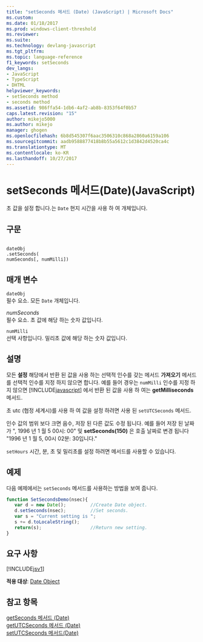 ```yaml
---
title: "setSeconds 메서드 (Date) (JavaScript) | Microsoft Docs"
ms.custom: 
ms.date: 01/18/2017
ms.prod: windows-client-threshold
ms.reviewer: 
ms.suite: 
ms.technology: devlang-javascript
ms.tgt_pltfrm: 
ms.topic: language-reference
f1_keywords: setSeconds
dev_langs:
- JavaScript
- TypeScript
- DHTML
helpviewer_keywords:
- setSeconds method
- seconds method
ms.assetid: 986ffa54-1db6-4af2-ab8b-8353f64f0b57
caps.latest.revision: "15"
author: mikejo5000
ms.author: mikejo
manager: ghogen
ms.openlocfilehash: 6b8d545307f6aac3506310c868a2860a6159a106
ms.sourcegitcommit: aadb9588877418b8b55a5612c1d3842d4520ca4c
ms.translationtype: MT
ms.contentlocale: ko-KR
ms.lasthandoff: 10/27/2017
---
```

# <a name="setseconds-method-date-javascript"></a>setSeconds 메서드(Date)(JavaScript)
초 값을 설정 합니다.는 `Date` 현지 시간을 사용 하 여 개체입니다.  
  
## <a name="syntax"></a>구문  
  
```  
  
dateObj  
.setSeconds(  
numSeconds[, numMilli])   
```  
  
## <a name="parameters"></a>매개 변수  
 `dateObj`  
 필수 요소. 모든 `Date` 개체입니다.  
  
 *numSeconds*  
 필수 요소. 초 값에 해당 하는 숫자 값입니다.  
  
 `numMilli`  
 선택 사항입니다. 밀리초 값에 해당 하는 숫자 값입니다.  
  
## <a name="remarks"></a>설명  
 모든 **설정** 해당에서 반환 된 값을 사용 하는 선택적 인수를 갖는 메서드 **가져오기** 메서드를 선택적 인수를 지정 하지 않으면 합니다. 예를 들어 경우는 `numMilli` 인수를 지정 하지 않으면 [!INCLUDE[javascript](../../javascript/includes/javascript-md.md)] 에서 반환 된 값을 사용 하 여는 **getMilliseconds** 메서드.  
  
 초 utc (협정 세계시)를 사용 하 여 값을 설정 하려면 사용 된 `setUTCSeconds` 메서드.  
  
 인수 값의 범위 보다 크면 음수, 저장 된 다른 값도 수정 됩니다. 예를 들어 저장 된 날짜가 ", 1996 년 1 월 5 00시: 00" 및 **setSeconds(150)** 은 호출 날짜로 변경 됩니다 "1996 년 1 월 5, 00시 02분: 30입니다."  
  
 `setHours` 시간, 분, 초 및 밀리초를 설정 하려면 메서드를 사용할 수 있습니다.  
  
## <a name="example"></a>예제  
 다음 예제에서는 `setSeconds` 메서드를 사용하는 방법을 보여 줍니다.  
  
```JavaScript  
function SetSecondsDemo(nsec){  
   var d = new Date();         //Create Date object.  
   d.setSeconds(nsec);         //Set seconds.  
   var s = "Current setting is ";  
   s += d.toLocaleString();  
   return(s);                  //Return new setting.  
}  
```  
  
## <a name="requirements"></a>요구 사항  
 [!INCLUDE[jsv1](../../javascript/misc/includes/jsv1-md.md)]  
  
 **적용 대상**: [Date Object](../../javascript/reference/date-object-javascript.md)  
  
## <a name="see-also"></a>참고 항목  
 [getSeconds 메서드 (Date)](../../javascript/reference/getseconds-method-date-javascript.md)   
 [getUTCSeconds 메서드 (Date)](../../javascript/reference/getutcseconds-method-date-javascript.md)   
 [setUTCSeconds 메서드(Date)](../../javascript/reference/setutcseconds-method-date-javascript.md)